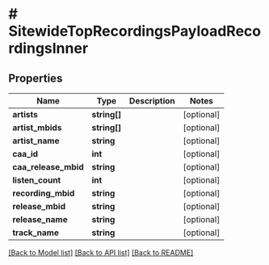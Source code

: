 # # SitewideTopRecordingsPayloadRecordingsInner

## Properties

Name | Type | Description | Notes
------------ | ------------- | ------------- | -------------
**artists** | **string[]** |  | [optional]
**artist_mbids** | **string[]** |  | [optional]
**artist_name** | **string** |  | [optional]
**caa_id** | **int** |  | [optional]
**caa_release_mbid** | **string** |  | [optional]
**listen_count** | **int** |  | [optional]
**recording_mbid** | **string** |  | [optional]
**release_mbid** | **string** |  | [optional]
**release_name** | **string** |  | [optional]
**track_name** | **string** |  | [optional]

[[Back to Model list]](../../README.md#models) [[Back to API list]](../../README.md#endpoints) [[Back to README]](../../README.md)
